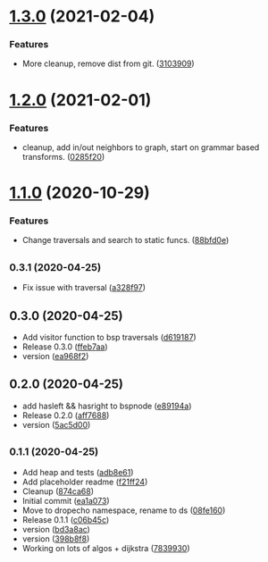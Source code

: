 # [1.3.0](https://github.com/dropecho/ds/compare/1.2.0...1.3.0) (2021-02-04)


### Features

* More cleanup, remove dist from git. ([3103909](https://github.com/dropecho/ds/commit/310390988d1a779690a3a6696fde286267959489))

# [1.2.0](https://github.com/dropecho/ds/compare/1.1.0...1.2.0) (2021-02-01)


### Features

* cleanup, add in/out neighbors to graph, start on grammar based transforms. ([0285f20](https://github.com/dropecho/ds/commit/0285f200952278c05568a351790f6c366e7c149b))

# [1.1.0](https://github.com/dropecho/ds/compare/v1.0.0...1.1.0) (2020-10-29)


### Features

* Change traversals and search to static funcs. ([88bfd0e](https://github.com/dropecho/ds/commit/88bfd0ebf3790635448249b58455f1b02f40143d))

## <small>0.3.1 (2020-04-25)</small>

* Fix issue with traversal ([a328f97](https://github.com/dropecho/ds/commit/a328f97))



## 0.3.0 (2020-04-25)

* Add visitor function to bsp traversals ([d619187](https://github.com/dropecho/ds/commit/d619187))
* Release 0.3.0 ([ffeb7aa](https://github.com/dropecho/ds/commit/ffeb7aa))
* version ([ea968f2](https://github.com/dropecho/ds/commit/ea968f2))



## 0.2.0 (2020-04-25)

* add hasleft && hasright to bspnode ([e89194a](https://github.com/dropecho/ds/commit/e89194a))
* Release 0.2.0 ([aff7688](https://github.com/dropecho/ds/commit/aff7688))
* version ([5ac5d00](https://github.com/dropecho/ds/commit/5ac5d00))



## <small>0.1.1 (2020-04-25)</small>

* Add heap and tests ([adb8e61](https://github.com/dropecho/ds/commit/adb8e61))
* Add placeholder readme ([f21ff24](https://github.com/dropecho/ds/commit/f21ff24))
* Cleanup ([874ca68](https://github.com/dropecho/ds/commit/874ca68))
* Initial commit ([ea1a073](https://github.com/dropecho/ds/commit/ea1a073))
* Move to dropecho namespace, rename to ds ([08fe160](https://github.com/dropecho/ds/commit/08fe160))
* Release 0.1.1 ([c06b45c](https://github.com/dropecho/ds/commit/c06b45c))
* version ([bd3a8ac](https://github.com/dropecho/ds/commit/bd3a8ac))
* version ([398b8f8](https://github.com/dropecho/ds/commit/398b8f8))
* Working on lots of algos + dijkstra ([7839930](https://github.com/dropecho/ds/commit/7839930))
